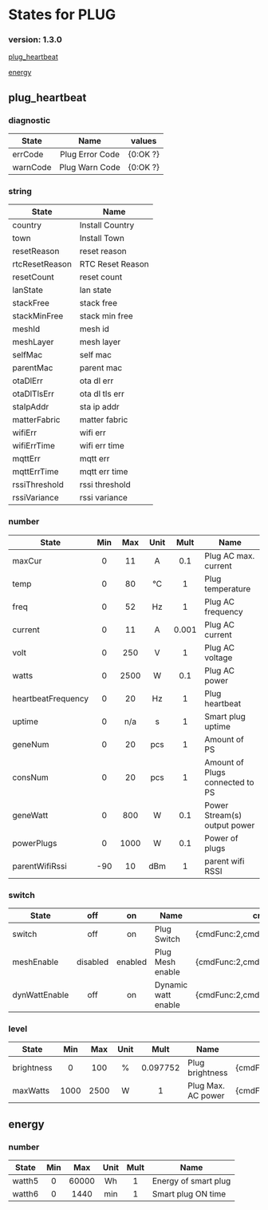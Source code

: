# States for  PLUG
### version: 1.3.0

[plug_heartbeat](#plug_heartbeat)

[energy](#energy)



## plug_heartbeat

### diagnostic

| State  |     Name |  values |
|----------|:-------------:|------|
|errCode| Plug Error Code | {0:OK ?} |
|warnCode| Plug Warn Code | {0:OK ?} |

### string

| State  |  Name |
|----------|------|
|country| Install Country |
|town| Install Town |
|resetReason| reset reason |
|rtcResetReason| RTC Reset Reason |
|resetCount| reset count |
|lanState| lan state |
|stackFree| stack free |
|stackMinFree| stack min free |
|meshId| mesh id |
|meshLayer| mesh layer |
|selfMac| self mac |
|parentMac| parent mac |
|otaDlErr| ota dl err |
|otaDlTlsErr| ota dl tls err |
|staIpAddr| sta ip addr |
|matterFabric| matter fabric |
|wifiErr| wifi err |
|wifiErrTime| wifi err time |
|mqttErr| mqtt err  |
|mqttErrTime| mqtt err time |
|rssiThreshold| rssi threshold |
|rssiVariance| rssi variance |

### number
| State  |      Min     |      Max     |  Unit |  Mult |  Name |
|----------|:-------------:|:-------------:|:------:|:-----:|-----|
|maxCur|0 | 11 | A | 0.1 |  Plug AC max. current |
|temp|0 | 80 | °C | 1 |  Plug temperature |
|freq|0 | 52 | Hz | 1 |  Plug AC frequency |
|current|0 | 11 | A | 0.001 |  Plug AC current |
|volt|0 | 250 | V | 1 |  Plug AC voltage |
|watts|0 | 2500 | W | 0.1 |  Plug AC power |
|heartbeatFrequency|0 | 20 | Hz | 1 |  Plug heartbeat |
|uptime|0 |  n/a | s | 1 |  Smart plug uptime |
|geneNum|0 | 20 | pcs | 1 |  Amount of PS |
|consNum|0 | 20 | pcs | 1 |  Amount of Plugs connected to PS |
|geneWatt|0 | 800 | W | 0.1 |  Power Stream(s) output power |
|powerPlugs|0 | 1000 | W | 0.1 |  Power of plugs |
|parentWifiRssi|-90 | 10 | dBm | 1 |  parent wifi RSSI |


### switch

| State  |      off    |  on |  Name |  cmd |
|----------|:-------------:|:------:|------|------|
|switch| off | on | Plug Switch | {cmdFunc:2,cmdId:129,dataLen:2} |
|meshEnable| disabled | enabled | Plug Mesh enable | {cmdFunc:2,cmdId:138,dataLen:2} |
|dynWattEnable| off | on | Dynamic watt enable | {cmdFunc:2,cmdId:142,dataLen:2} |

### level

| State  |      Min     |     Max     |  Unit |  Mult |  Name |  cmd |
|----------|:-------------:|:-------------:|:------:|:-----:|-----|------|
|brightness| 0 | 100 | % | 0.097752 |  Plug brightness | {cmdFunc:2,cmdId:130,dataLen:3} |
|maxWatts| 1000 | 2500 | W | 1 |  Plug Max. AC power | {cmdFunc:2,cmdId:137,dataLen:3} |

## energy

### number
| State  |      Min     |      Max     |  Unit |  Mult |  Name |
|----------|:-------------:|:-------------:|:------:|:-----:|-----|
|watth5|0 | 60000 | Wh | 1 |  Energy of smart plug |
|watth6|0 | 1440 | min | 1 |  Smart plug ON time |


